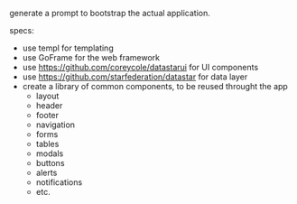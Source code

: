 generate a prompt to bootstrap the actual application.

specs:

- use templ for templating
- use GoFrame for the web framework
- use <https://github.com/coreycole/datastarui> for UI components
- use <https://github.com/starfederation/datastar> for data layer
- create a library of common components, to be reused throught the app
  - layout
  - header
  - footer
  - navigation
  - forms
  - tables
  - modals
  - buttons
  - alerts
  - notifications
  - etc.

